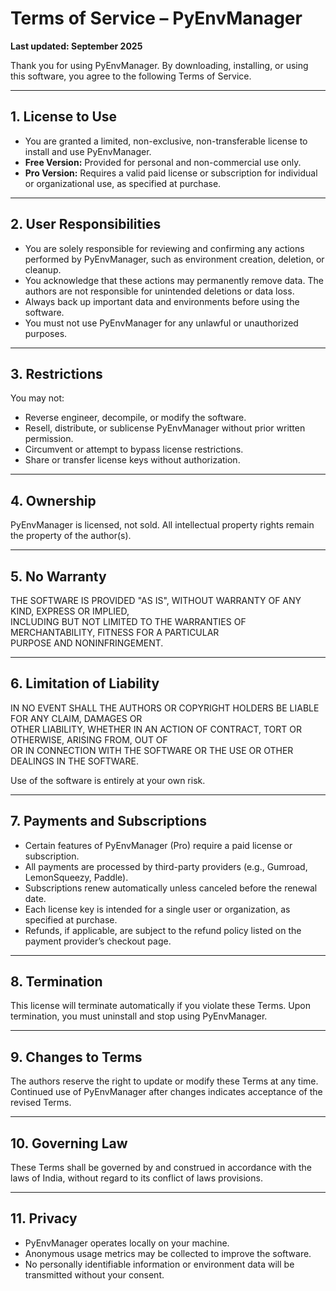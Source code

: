 # Terms of Service – PyEnvManager
**Last updated: September 2025**

Thank you for using PyEnvManager. By downloading, installing, or using this software, you agree to the following Terms of Service.

---

## 1. License to Use
- You are granted a limited, non-exclusive, non-transferable license to install and use PyEnvManager.  
- **Free Version:** Provided for personal and non-commercial use only.  
- **Pro Version:** Requires a valid paid license or subscription for individual or organizational use, as specified at purchase.  

---

## 2. User Responsibilities
- You are solely responsible for reviewing and confirming any actions performed by PyEnvManager, such as environment creation, deletion, or cleanup.  
- You acknowledge that these actions may permanently remove data. The authors are not responsible for unintended deletions or data loss.  
- Always back up important data and environments before using the software.  
- You must not use PyEnvManager for any unlawful or unauthorized purposes.  

---

## 3. Restrictions
You may not:  
- Reverse engineer, decompile, or modify the software.  
- Resell, distribute, or sublicense PyEnvManager without prior written permission.  
- Circumvent or attempt to bypass license restrictions.  
- Share or transfer license keys without authorization.  

---

## 4. Ownership
PyEnvManager is licensed, not sold. All intellectual property rights remain the property of the author(s).  

---

## 5. No Warranty
THE SOFTWARE IS PROVIDED "AS IS", WITHOUT WARRANTY OF ANY KIND, EXPRESS OR IMPLIED,  
INCLUDING BUT NOT LIMITED TO THE WARRANTIES OF MERCHANTABILITY, FITNESS FOR A PARTICULAR  
PURPOSE AND NONINFRINGEMENT.  

---

## 6. Limitation of Liability
IN NO EVENT SHALL THE AUTHORS OR COPYRIGHT HOLDERS BE LIABLE FOR ANY CLAIM, DAMAGES OR  
OTHER LIABILITY, WHETHER IN AN ACTION OF CONTRACT, TORT OR OTHERWISE, ARISING FROM, OUT OF  
OR IN CONNECTION WITH THE SOFTWARE OR THE USE OR OTHER DEALINGS IN THE SOFTWARE.  

Use of the software is entirely at your own risk.  

---

## 7. Payments and Subscriptions
- Certain features of PyEnvManager (Pro) require a paid license or subscription.  
- All payments are processed by third-party providers (e.g., Gumroad, LemonSqueezy, Paddle).  
- Subscriptions renew automatically unless canceled before the renewal date.  
- Each license key is intended for a single user or organization, as specified at purchase.  
- Refunds, if applicable, are subject to the refund policy listed on the payment provider’s checkout page.  

---

## 8. Termination
This license will terminate automatically if you violate these Terms. Upon termination, you must uninstall and stop using PyEnvManager.  

---

## 9. Changes to Terms
The authors reserve the right to update or modify these Terms at any time. Continued use of PyEnvManager after changes indicates acceptance of the revised Terms.  

---

## 10. Governing Law
These Terms shall be governed by and construed in accordance with the laws of India, without regard to its conflict of laws provisions.  

---

## 11. Privacy
- PyEnvManager operates locally on your machine.  
- Anonymous usage metrics may be collected to improve the software.  
- No personally identifiable information or environment data will be transmitted without your consent.  

